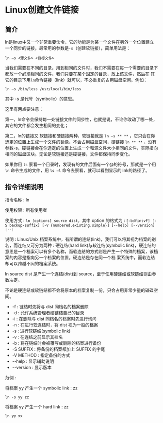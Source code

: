 # Linux创建文件链接

## 简介

ln是linux中又一个非常重要命令，它的功能是为某一个文件在另外一个位置建立一个同步的链接，最常用的参数是`-s`（创建软链接），简单用法是：

    ln –s <源文件> <目标文件>

当我们需要在不同的目录，用到相同的文件时，我们不需要在每一个需要的目录下都放一个必须相同的文件，我们只要在某个固定的目录，放上该文件，然后在 其它的目录下用`ln`命令链接（link）就可以，不必重复的占用磁盘空间。例如：

    ln –s /bin/less /usr/local/bin/less

其中 -s 是代号（symbolic）的意思。

这里有两点要注意：

第一，ln命令会保持每一处链接文件的同步性，也就是说，不论你改动了哪一处，其它的文件都会发生相同的变化；

第二，ln的链接又 软链接和硬链接两种，软链接就是 `ln –s ** **` ，它只会在你选定的位置上生成一个文件的镜像，不会占用磁盘空间，硬链接 `ln ** **` ，没有参数-s，硬链接会在你选定的位置上生成一个和源文件大小相同的文件，实际指向相同的磁盘区块。无论是软链接还是硬链接，文件都保持同步变化。

如果你用 `ls` 察看一个目录时，发现有的文件后面有一个@的符号，那就是一个用 `ln` 命令生成的文件，用 `ls –l` 命令去察看，就可以看到显示的link的路径了。

## 指令详细说明

指令名称 : ln

使用权限 : 所有使用者

使用方式 : `ln [options] source dist`，其中 option 的格式为 :
`[-bdfinsvF] [-S backup-suffix] [-V {numbered,existing,simple}]
[--help] [--version] [--]`

说明 : Linux/Unix 档案系统中，有所谓的连结(link)，我们可以将其视为档案的别名，而连结又可分为两种 : 硬连结(hard link)与软连结(symbolic link)，硬连结的意思是一个档案可以有多个名称，而软连结的方式则是产生一个特殊的档案，该档案的内容是指向另一个档案的位置。硬连结是存在同一个档 案系统中，而软连结却可以跨越不同的档案系统。

ln source dist 是产生一个连结(dist)到 source，至于使用硬连结或软链结则由参数决定。

不论是硬连结或软链结都不会将原本的档案复制一份，只会占用非常少量的磁碟空间。

* -f : 链结时先将与 dist 同档名的档案删除
* -d : 允许系统管理者硬链结自己的目录
* -i : 在删除与 dist 同档名的档案时先进行询问
* -n : 在进行软连结时，将 dist 视为一般的档案
* -s : 进行软链结(symbolic link)
* -v : 在连结之前显示其档名
* -b : 将在链结时会被覆写或删除的档案进行备份
* -S SUFFIX : 将备份的档案都加上 SUFFIX 的字尾
* -V METHOD : 指定备份的方式
* --help : 显示辅助说明
* --version : 显示版本

范例 :

将档案 yy 产生一个 symbolic link : zz

    ln -s yy zz

将档案 yy 产生一个 hard link : zz

    ln yy xx
